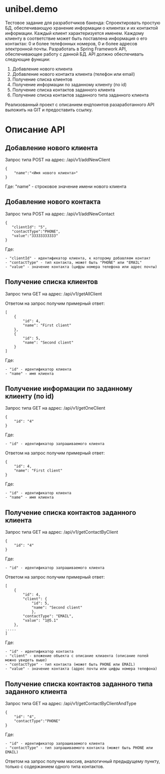 # unibel.demo
 
Тестовое задание для разработчиков бакенда:
Спроектировать простую БД, обеспечивающую хранение информации о клиентах и их контактой информации.
Каждый клиент характеризуется именем. 
Каждому клиенту в соответствие может быть поставлена информация о его контактах: 0 и более телефонных номеров, 0 и более адресов электронной почты.
Разработать в Spring Framework API, обеспечивающее работу с данной БД.
API должно обеспечивать следующие функции:
1) Добавление нового клиента
2) Добавление нового контакта клиента (телефон или email)
3) Получение списка клиентов
4) Получение информации по заданному клиенту (по id)
5) Получение списка контактов заданного клиента
6) Получение списка контактов заданного типа заданного клиента
   
Реализованный проект с описанием ендпоинтов разаработанного API выложить на GIT и предоставить ссылку.

# Описание API
## Добавление нового клиента
Запрос типа POST на адрес: /api/v1/addNewClient
```
{
    "name":"<Имя нового клиента>"
}
```
Где: "name" - строковое значение имени нового клиента 

## Добавление нового контакта
Запрос типа POST на адрес: /api/v1/addNewContact
```
{
   "clientId": "5",
   "contactType":"PHONE",
   "value":"33333333333"
}
```
Где:

    - "clientId" - идентификатор клиента, к которому добавляем контакт
    - "contactType" - тип контакта, может быть "PHONE" или "EMAIL"
    - "value" - значение контакта (цифры номера телефона или адрес почты)

## Получение списка клиентов
Запрос типа GET на адрес: /api/v1/getAllClient

Ответом на запрос получим примерный ответ:
```
[
    {
        "id": 4,
        "name": "First client"
    },
    {
        "id": 5,
        "name": "Second client"
    }
]
```
Где:

    - "id" - идентификатор клиента
    - "name" - имя клиента

## Получение информации по заданному клиенту (по id)
Запрос типа GET на адрес: /api/v1/getOneClient
```
{
    "id": "4"
}
```
Где:

    - "id" - идентификатор запрашиваемого клиента

Ответом на запрос получим примерный ответ:
```
{
    "id": 4,
    "name": "First client"
}
```
Где:

    - "id" - идентификатор клиента
    - "name" - имя клиента

## Получение списка контактов заданного клиента
Запрос типа GET на адрес: /api/v1/getContactByClient
```
{
    "id": "4"
}
```
Где:

    - "id" - идентификатор запрашиваемого клиента

Ответом на запрос получим примерный ответ:
```
[
    {
        "id": 4,
        "client": {
            "id": 5,
            "name": "Second client"
            },
        "contactType": "EMAIL",
        "value": "1@5.1"
    },
.....
]
```
Где:

    - "id" - идентификатор контакта
    - "client" - вложение объекта с описание клиаента (описание полей можно увидеть выше)
    - "contactType" - тип контакта (может быть PHONE или EMAIL)
    - "value" - значение контакта (адрес почты или цифры номера телефона)

## Получение списка контактов заданного типа заданного клиента
Запрос типа GET на адрес: /api/v1/getContactByClientAndType
```
{
    "id": "4",
    "contactType":"PHONE"
}
```
Где:

    - "id" - идентификатор запрашиваемого клиента
    - "contactType" - тип запрашиваемого контакта (может быть PHONE или EMAIL)

Ответом на запрос получим массив, аналогичный предыдущему пункту, только с содержанием одного типа контактов.
